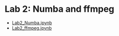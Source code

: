 # Lab 2: Numba and ffmpeg

 - [Lab2_Numba.ipynb](Lab2_Numba.ipynb)
 - [Lab2_ffmpeg.ipynb](Lab2_ffmpeg.ipynb)
